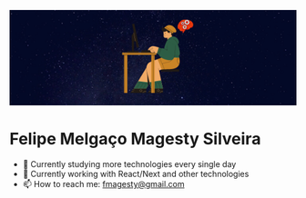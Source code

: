 <p align="center">
  <img src="https://github.com/fmagesty/fmagesty/blob/main/banner.png">
</p>

# Felipe Melgaço Magesty Silveira

<!--
## :rocket: [Portfolio](https://fmagesty.github.io/fmagesty/) :rocket:
-->

- 🔭 Currently studying more technologies every single day
- 🌱 Currently working with React/Next and other technologies
- 📫 How to reach me: fmagesty@gmail.com

<!--
**fmagesty/fmagesty** is a ✨ _special_ ✨ repository because its `README.md` (this file) appears on your GitHub profile.

Here are some ideas to get you started:

- 🔭 I’m currently working on ...
- 🌱 I’m currently learning ...
- 👯 I’m looking to collaborate on ...
- 🤔 I’m looking for help with ...
- 💬 Ask me about ...
- 📫 How to reach me: ...
- 😄 Pronouns: ...
- ⚡ Fun fact: ...
-->
